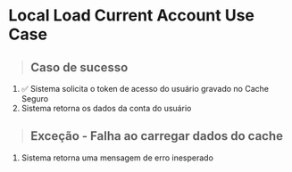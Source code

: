 # Local Load Current Account Use Case

> ## Caso de sucesso
1. ✅ Sistema solicita o token de acesso do usuário gravado no Cache Seguro
2. Sistema retorna os dados da conta do usuário

> ## Exceção - Falha ao carregar dados do cache
1. Sistema retorna uma mensagem de erro inesperado
